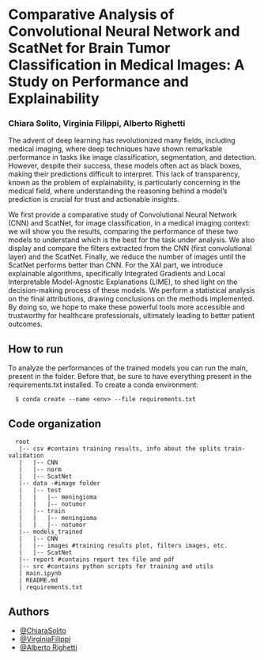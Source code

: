 # Comparative Analysis of Convolutional Neural Network and ScatNet for Brain Tumor Classification in Medical Images: A Study on Performance and Explainability

### Chiara Solito, Virginia Filippi, Alberto Righetti
The advent of deep learning has revolutionized many fields, including medical imaging, where deep techniques have shown remarkable performance in tasks like image classification, segmentation, and detection. However, despite their success, these models often act as black boxes, making their predictions difficult to interpret. This lack of transparency, known as the problem of explainability, is particularly concerning in the medical field, where understanding the reasoning behind a model’s prediction is crucial for trust and actionable insights.

We first provide a comparative study of Convolutional Neural Network (CNN) and ScatNet,  for image classification, in a medical imaging context: we will show you the results, comparing the performance of these two models to understand which is the best for the task under analysis. We also display and compare the filters extracted from the CNN (first convolutional layer) and the ScatNet.
Finally, we reduce the number of images until the ScatNet performs better than CNN.
For the XAI part, we introduce explainable algorithms, specifically Integrated Gradients and Local Interpretable Model-Agnostic Explanations (LIME), to shed light on the decision-making process of these models. We perform a statistical analysis on the final attributions, drawing conclusions on the methods implemented.\
By doing so, we hope to make these powerful tools more accessible and trustworthy for healthcare professionals, ultimately leading to better patient outcomes. 


## How to run
To analyze the performances of the trained models you can run the main, present in the folder.
Before that, be sure to have everything present in the requirements.txt installed. To create a conda environment:

```console
  $ conda create --name <env> --file requirements.txt
```

## Code organization

```console
  root
   |-- csv #contains training results, info about the splits train-validation
   |   |-- CNN 
   |   |-- norm
   |   |-- ScatNet
   |-- data -#image folder
   |   |-- test
   |   |   |-- meningioma
   |   |   |-- notumor
   |   |-- train
   |   |   |-- meningioma
   |   |   |-- notumor
   |-- models_trained
   |   |-- CNN 
   |   |-- images #training results plot, filters images, etc. 
   |   |-- ScatNet
   |-- report #contains report tex file and pdf
   |-- src #contains python scripts for training and utils
   | main.ipynb
   | README.md
   | requirements.txt
```


## Authors

- [@ChiaraSolito](https://github.com/ChiaraSolito)
- [@VirginiaFilippi](https://github.com/VirginiaFilippi)
- [@Alberto Righetti](https://github.com/albertorighetti99)
